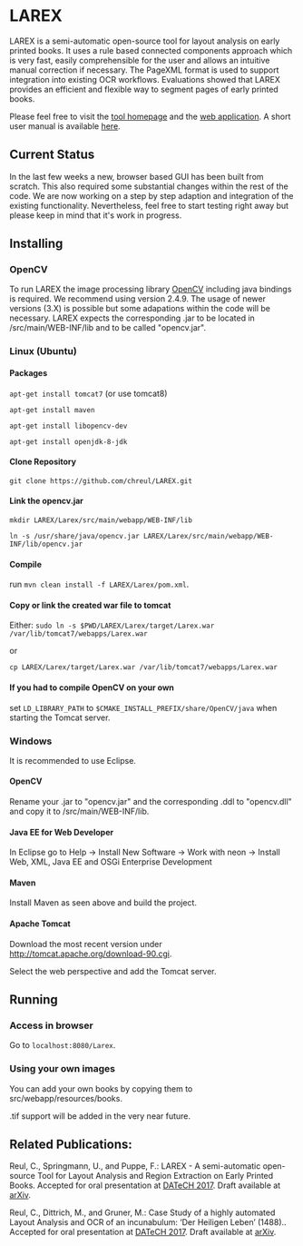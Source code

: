 # LAREX

LAREX is a semi-automatic open-source tool for layout analysis on early printed books. 
It uses a rule based connected components approach which is very fast, 
easily comprehensible for the user and allows an intuitive manual correction if necessary. 
The PageXML format is used to support integration into existing OCR workflows. 
Evaluations showed that LAREX provides an efficient and flexible way to segment pages of early printed books.

Please feel free to visit the [tool homepage](https://go.uniwue.de/larex) and the [web application](http://www.larex-webapp.informatik.uni-wuerzburg.de/). A short user manual is available [here](http://www.is.informatik.uni-wuerzburg.de/fileadmin/10030600/Mitarbeiter/Reul_Christian/Projects/Layout_Analysis/LAREX_Quick_Guide.pdf).

## Current Status
In the last few weeks a new, browser based GUI has been built from scratch. 
This also required some substantial changes within the rest of the code. 
We are now working on a step by step adaption and integration of the existing functionality.
Nevertheless, feel free to start testing right away but please keep in mind that it's work in progress.

## Installing

### OpenCV
To run LAREX the image processing library [OpenCV](http://opencv.org/) including java bindings is required. We recommend using version 2.4.9. 
The usage of newer versions (3.X) is possible but some adapations within the code will be necessary.
LAREX expects the corresponding .jar to be located in /src/main/WEB-INF/lib and to be called "opencv.jar".

### Linux (Ubuntu)
#### Packages
`apt-get install tomcat7` (or use tomcat8)

`apt-get install maven`

`apt-get install libopencv-dev`

`apt-get install openjdk-8-jdk`

#### Clone Repository
`git clone https://github.com/chreul/LAREX.git`

#### Link the opencv.jar
`mkdir LAREX/Larex/src/main/webapp/WEB-INF/lib`

`ln -s /usr/share/java/opencv.jar LAREX/Larex/src/main/webapp/WEB-INF/lib/opencv.jar`

#### Compile
run `mvn clean install -f LAREX/Larex/pom.xml`.

#### Copy or link the created war file to tomcat
Either:
`sudo ln -s $PWD/LAREX/Larex/target/Larex.war /var/lib/tomcat7/webapps/Larex.war`

or

`cp LAREX/Larex/target/Larex.war /var/lib/tomcat7/webapps/Larex.war`

#### If you had to compile OpenCV on your own
set `LD_LIBRARY_PATH` to `$CMAKE_INSTALL_PREFIX/share/OpenCV/java` when starting the Tomcat server.

### Windows
It is recommended to use Eclipse.

#### OpenCV
Rename your .jar to "opencv.jar" and the corresponding .ddl to "opencv.dll" and copy it to /src/main/WEB-INF/lib.

#### Java EE for Web Developer
In Eclipse go to Help -> Install New Software -> Work with neon -> Install Web, XML, Java EE and OSGi Enterprise Development

#### Maven
Install Maven as seen above and build the project.

#### Apache Tomcat
Download the most recent version under http://tomcat.apache.org/download-90.cgi.

Select the web perspective and add the Tomcat server.

## Running
### Access in browser
Go to `localhost:8080/Larex`.

### Using your own images
You can add your own books by copying them to src/webapp/resources/books.

.tif support will be added in the very near future.

## Related Publications:
Reul, C., Springmann, U., and Puppe, F.: LAREX - A semi-automatic open-source Tool for Layout
Analysis and Region Extraction on Early Printed Books. Accepted for oral presentation at [DATeCH 2017](http://ddays.digitisation.eu/). 
Draft available at [arXiv](https://arxiv.org/abs/1701.07396).

Reul, C., Dittrich, M., and Gruner, M.: Case Study of a highly automated Layout Analysis and OCR of an incunabulum: 
‘Der Heiligen Leben’ (1488).. Accepted for oral presentation at [DATeCH 2017](http://ddays.digitisation.eu/). 
Draft available at [arXiv](https://arxiv.org/abs/1701.07395).
